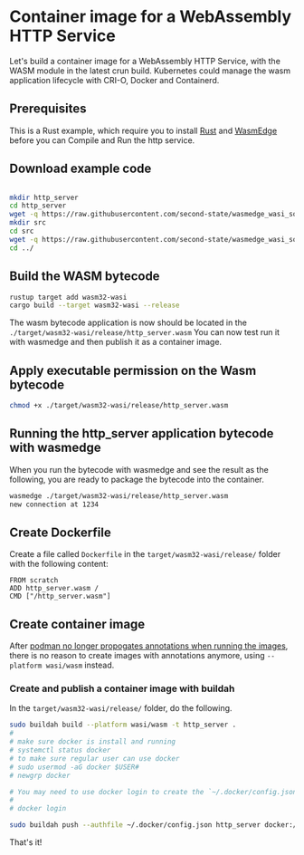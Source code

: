 # Container image for a WebAssembly HTTP Service

Let's build a container image for a WebAssembly HTTP Service, with the WASM module
in the latest crun build. Kubernetes could manage the wasm application lifecycle
with CRI-O, Docker and Containerd.

## Prerequisites

This is a Rust example, which require you to install [Rust](https://www.rust-lang.org/tools/install)
and [WasmEdge](https://github.com/WasmEdge/WasmEdge/blob/master/docs/install.md)
before you can Compile and Run the http service.

## Download example code

```bash

mkdir http_server
cd http_server
wget -q https://raw.githubusercontent.com/second-state/wasmedge_wasi_socket/main/examples/http_server/Cargo.toml
mkdir src
cd src
wget -q https://raw.githubusercontent.com/second-state/wasmedge_wasi_socket/main/examples/http_server/src/main.rs
cd ../

```

## Build the WASM bytecode

```bash
rustup target add wasm32-wasi
cargo build --target wasm32-wasi --release
```

The wasm bytecode application is now should be located in the `./target/wasm32-wasi/release/http_server.wasm`
You can now test run it with wasmedge and then publish it as a container image.

## Apply executable permission on the Wasm bytecode

```bash
chmod +x ./target/wasm32-wasi/release/http_server.wasm
```

## Running the http_server application bytecode with wasmedge

When you run the bytecode with wasmedge and see the result as the following, you
are ready to package the bytecode into the container.

```bash
wasmedge ./target/wasm32-wasi/release/http_server.wasm
new connection at 1234

```

## Create Dockerfile
Create a file called `Dockerfile` in the `target/wasm32-wasi/release/` folder with the following content:

```
FROM scratch
ADD http_server.wasm /
CMD ["/http_server.wasm"]
```

## Create container image

After [podman no longer propogates annotations when running the images](https://github.com/WasmEdge/WasmEdge/issues/2567), there is no reason to create images with annotations anymore, using `--platform wasi/wasm` instead.

### Create and publish a container image with buildah

In the `target/wasm32-wasi/release/` folder, do the following.

```bash
sudo buildah build --platform wasi/wasm -t http_server .
#
# make sure docker is install and running
# systemctl status docker
# to make sure regular user can use docker
# sudo usermod -aG docker $USER#
# newgrp docker

# You may need to use docker login to create the `~/.docker/config.json` for auth.
#
# docker login

sudo buildah push --authfile ~/.docker/config.json http_server docker://docker.io/wasmedge/example-wasi-http:latest
```

That's it!
